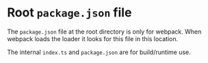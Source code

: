 # Root `package.json` file

The `package.json` file at the root directory is only for webpack.
When webpack loads the loader it looks for this file in this location.

The internal `index.ts` and `package.json` are for build/runtime use.
